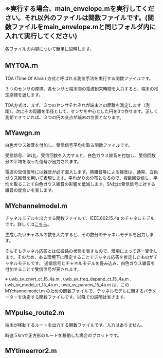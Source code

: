 ## ※実行する場合、main_envelope.mを実行してください。それ以外のファイルは関数ファイルです。(関数ファイルをmain_envelope.mと同じフォルダ内に入れて実行してください)

各ファイルの内容について簡単に説明します。
## MYTOA.ｍ
TOA (Time Of Alival) 方式と呼ばれる測位手法を実行する関数ファイルです。  

３つのセンサの座標、各センサと端末間の電波到来時間を入力すると、端末の推定座標を返します。

TOA方式は、まず、３つのセンサそれぞれが端末との距離を測定します（測距）。次にその距離を半径として、センサを中心とした円を3つ作ります。正しく測距できていれば、３つの円の交点が端末の位置となります。  

## MYawgn.m
白色ガウス雑音を付加し、受信信号平均を取る関数ファイルです。  

受信信号、SN比、受信回数を入力すると、白色ガウス雑音を付加し、受信回数分の平均を取った信号が出力されます。

電波の受信信号には雑音が必ず混入します。熱雑音等による雑音は、通常、白色ガウス雑音を用いて表現します。平均が０の分布となるので、複数回受信し、平均を取ることで白色ガウス雑音の影響を低減します。SN比は受信信号に対する雑音の度合いを表します。

## MYchannelmodel.m
チャネルモデルを出力する関数ファイルで、IEEE.802.15.4a のチャネルモデルです。詳しくは[こちら](https://www.ieee802.org/15/pub/04/15-04-0662-02-004a-channel-model-final-report-r1.pdf)。

生成したいチャネルの数を入力すると、その数分のチャネルモデルを出力します。

そもそもチャネル応答とは伝搬路の状態を表すもので、環境によって逐一変化します。そのため、ある環境下に限定することでチャネル応答を推定したものがチャネルモデルです。
送信信号とチャネルモデルを畳み込み、白色ガウス雑音を付加することで受信信号が表されます。


※ uwb_sv_cnvrt_ct_15_4a.m , uwb_sv_freq_depend_ct_15_4a.m , uwb_sv_model_ct_15_4a.m , uwb_sv_params_15_4a.m は、この MYchannelmodel.m のための関数ファイルで、チャネルモデルに関するパラメーターを決定する関数ファイルです。以降での説明は省きます。

## MYpulse_route2.m
端末が移動するルートを出力する関数ファイルです。入力はありません。

時速５kmで正方形のルートを移動した場合のプロットです。

## MYtimeerror2.m


